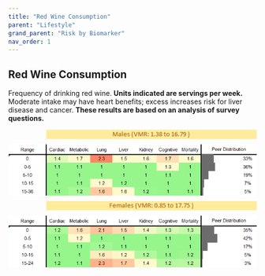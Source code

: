 ```yaml
---
title: "Red Wine Consumption"
parent: "Lifestyle"
grand_parent: "Risk by Biomarker"
nav_order: 1
---
```



## Red Wine Consumption


Frequency of drinking red wine. **Units indicated are servings per week.** Moderate intake may have heart benefits; excess increases risk for liver disease and cancer. **These results are based on an analysis of survey questions.**

<div style="display: flex; flex-direction: column; gap: 10px;">

  <img src="/assets/images/vmrbiomarker_red_wine_intake__male.png" alt="Red Wine Consumption VMR Male" style="margin-left: 15%">
  <img src="/assets/images/rr_red_wine_intake__male.png" alt="Red Wine Consumption RR Male">

  <img src="/assets/images/vmrbiomarker_red_wine_intake__female.png" alt="Red Wine Consumption VMR Female" style="margin-left: 15%; ">
  <img src="/assets/images/rr_red_wine_intake__female.png" alt="Red Wine Consumption RR Female">

</div>



